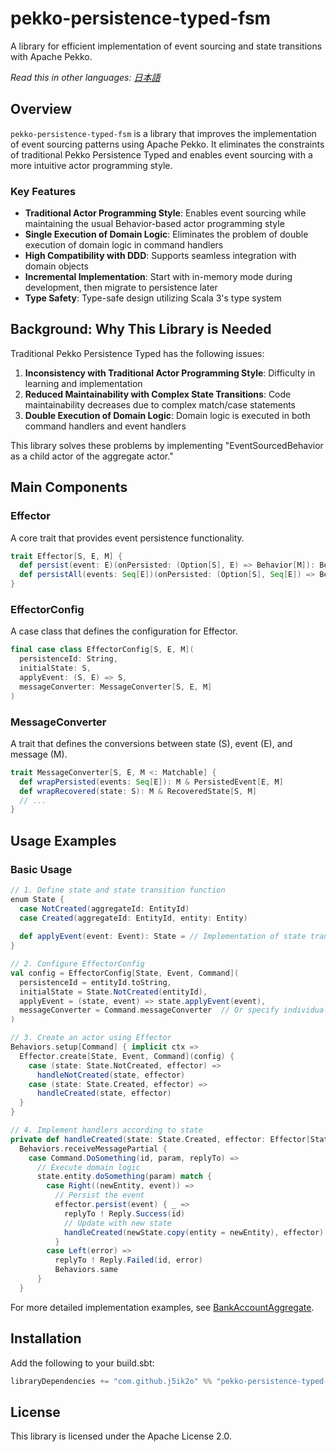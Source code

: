 # pekko-persistence-typed-fsm

A library for efficient implementation of event sourcing and state transitions with Apache Pekko.

*Read this in other languages: [日本語](README.ja.md)*

## Overview

`pekko-persistence-typed-fsm` is a library that improves the implementation of event sourcing patterns using Apache Pekko. It eliminates the constraints of traditional Pekko Persistence Typed and enables event sourcing with a more intuitive actor programming style.

### Key Features

- **Traditional Actor Programming Style**: Enables event sourcing while maintaining the usual Behavior-based actor programming style
- **Single Execution of Domain Logic**: Eliminates the problem of double execution of domain logic in command handlers
- **High Compatibility with DDD**: Supports seamless integration with domain objects
- **Incremental Implementation**: Start with in-memory mode during development, then migrate to persistence later
- **Type Safety**: Type-safe design utilizing Scala 3's type system

## Background: Why This Library is Needed

Traditional Pekko Persistence Typed has the following issues:

1. **Inconsistency with Traditional Actor Programming Style**: Difficulty in learning and implementation
2. **Reduced Maintainability with Complex State Transitions**: Code maintainability decreases due to complex match/case statements
3. **Double Execution of Domain Logic**: Domain logic is executed in both command handlers and event handlers

This library solves these problems by implementing "EventSourcedBehavior as a child actor of the aggregate actor."

## Main Components

### Effector

A core trait that provides event persistence functionality.

```scala
trait Effector[S, E, M] {
  def persist(event: E)(onPersisted: (Option[S], E) => Behavior[M]): Behavior[M]
  def persistAll(events: Seq[E])(onPersisted: (Option[S], Seq[E]) => Behavior[M]): Behavior[M]
}
```

### EffectorConfig

A case class that defines the configuration for Effector.

```scala
final case class EffectorConfig[S, E, M](
  persistenceId: String,
  initialState: S,
  applyEvent: (S, E) => S,
  messageConverter: MessageConverter[S, E, M]
)
```

### MessageConverter

A trait that defines the conversions between state (S), event (E), and message (M).

```scala
trait MessageConverter[S, E, M <: Matchable] {
  def wrapPersisted(events: Seq[E]): M & PersistedEvent[E, M]
  def wrapRecovered(state: S): M & RecoveredState[S, M]
  // ...
}
```

## Usage Examples

### Basic Usage

```scala
// 1. Define state and state transition function
enum State {
  case NotCreated(aggregateId: EntityId)
  case Created(aggregateId: EntityId, entity: Entity)
  
  def applyEvent(event: Event): State = // Implementation of state transition
}

// 2. Configure EffectorConfig
val config = EffectorConfig[State, Event, Command](
  persistenceId = entityId.toString,
  initialState = State.NotCreated(entityId),
  applyEvent = (state, event) => state.applyEvent(event),
  messageConverter = Command.messageConverter  // Or specify individual conversion functions
)

// 3. Create an actor using Effector
Behaviors.setup[Command] { implicit ctx =>
  Effector.create[State, Event, Command](config) {
    case (state: State.NotCreated, effector) =>
      handleNotCreated(state, effector)
    case (state: State.Created, effector) =>
      handleCreated(state, effector)
  }
}

// 4. Implement handlers according to state
private def handleCreated(state: State.Created, effector: Effector[State, Event, Command]): Behavior[Command] =
  Behaviors.receiveMessagePartial {
    case Command.DoSomething(id, param, replyTo) =>
      // Execute domain logic
      state.entity.doSomething(param) match {
        case Right((newEntity, event)) =>
          // Persist the event
          effector.persist(event) { _ =>
            replyTo ! Reply.Success(id)
            // Update with new state
            handleCreated(newState.copy(entity = newEntity), effector)
          }
        case Left(error) =>
          replyTo ! Reply.Failed(id, error)
          Behaviors.same
      }
  }
```

For more detailed implementation examples, see [BankAccountAggregate](src/test/scala/example/BankAccountAggregate.scala).

## Installation

Add the following to your build.sbt:

```scala
libraryDependencies += "com.github.j5ik2o" %% "pekko-persistence-typed-fsm" % "0.1.0-SNAPSHOT"
```

## License

This library is licensed under the Apache License 2.0.
